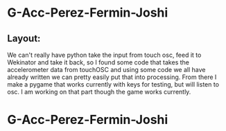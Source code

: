 # G-Acc-Perez-Fermin-Joshi
## Layout:
We can't really have python take the input from touch osc, feed it to Wekinator and take it back, so I found some code that takes the accelerometer data from touchOSC and using some code we all have already written we can pretty easily put that into processing. From there I make a pygame that works currently with keys for testing, but will listen to osc. I am working on that part though the game works currently. 
# G-Acc-Perez-Fermin-Joshi
